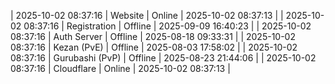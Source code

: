 | 2025-10-02 08:37:16 | Website | Online | 2025-10-02 08:37:13 |
| 2025-10-02 08:37:16 | Registration | Offline | 2025-09-09 16:40:23 |
| 2025-10-02 08:37:16 | Auth Server | Offline | 2025-08-18 09:33:31 |
| 2025-10-02 08:37:16 | Kezan (PvE) | Offline | 2025-08-03 17:58:02 |
| 2025-10-02 08:37:16 | Gurubashi (PvP) | Offline | 2025-08-23 21:44:06 |
| 2025-10-02 08:37:16 | Cloudflare | Online | 2025-10-02 08:37:13 |
